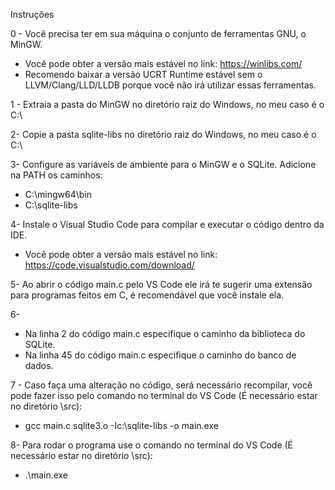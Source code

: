 Instruções

0 - Você precisa ter em sua máquina o conjunto de ferramentas GNU, o MinGW.
- Você pode obter a versão mais estável no link: https://winlibs.com/
- Recomendo baixar a versão UCRT Runtime estável sem o LLVM/Clang/LLD/LLDB porque você não irá utilizar essas ferramentas.

1 - Extraia a pasta do MinGW no diretório raiz do Windows, no meu caso é o C:\

2- Copie a pasta sqlite-libs no diretório raiz do Windows, no meu caso é o C:\

3- Configure as variáveis de ambiente para o MinGW e o SQLite.
Adicione na PATH os caminhos:
- C:\mingw64\bin
- C:\sqlite-libs

4- Instale o Visual Studio Code para compilar e executar o código dentro da IDE.
- Você pode obter a versão mais estável no link: https://code.visualstudio.com/download/

5- Ao abrir o código main.c pelo VS Code ele irá te sugerir uma extensão para programas feitos em C, é recomendável que você instale ela.

6-
- Na linha 2 do código main.c especifique o caminho da biblioteca do SQLite.
- Na linha 45 do código main.c especifique o caminho do banco de dados.

7 - Caso faça uma alteração no código, será necessário recompilar, você pode fazer isso pelo comando no terminal do VS Code (É necessário estar no diretório \src):
- gcc main.c sqlite3.o -Ic:\sqlite-libs -o main.exe

8- Para rodar o programa use o comando no terminal do VS Code (É necessário estar no diretório \src):
- .\main.exe
